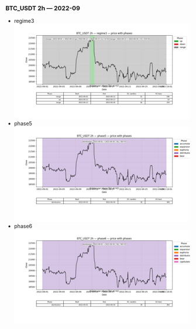 ### BTC_USDT 2h — 2022-09

- regime3
![BTC_USDT_2h_regime3_2022-09_phase_price.png](outputs/fourier/phase_monthly/BTC_USDT/2h/2022/2022-09/BTC_USDT_2h_regime3_2022-09_phase_price.png)
- phase5
![BTC_USDT_2h_phase5_2022-09_phase_price.png](outputs/fourier/phase_monthly/BTC_USDT/2h/2022/2022-09/BTC_USDT_2h_phase5_2022-09_phase_price.png)
- phase6
![BTC_USDT_2h_phase6_2022-09_phase_price.png](outputs/fourier/phase_monthly/BTC_USDT/2h/2022/2022-09/BTC_USDT_2h_phase6_2022-09_phase_price.png)
